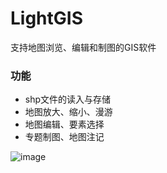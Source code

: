 # LightGIS
支持地图浏览、编辑和制图的GIS软件

### 功能
* shp文件的读入与存储
* 地图放大、缩小、漫游
* 地图编辑、要素选择
* 专题制图、地图注记

![image](LightGIS/show.gif)
